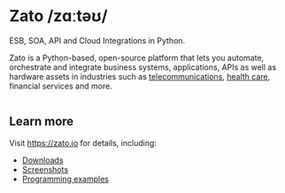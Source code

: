 <p align="center">
  <a href="https://zato.io?gh1"><img alt="" src="https://zato.io/static/img/platform2.webp" /></a>
</p>

# Zato /zɑːtəʊ/

ESB, SOA, API and Cloud Integrations in Python.

Zato is a Python-based, open-source platform that lets you automate, orchestrate and integrate business systems, applications, APIs
as well as hardware assets in industries such as
[telecommunications](https://zato.io/en/industry/telecom/index.html),
[health care](https://zato.io/en/industry/healthcare/index.html),
financial services
and more.

<p align="center">
  <a href="https://zato.io?gh2"><img alt="" src="https://zato.io/static/img/intro/bus.svg?gh" /></a>
</p>

## Learn more

Visit https://zato.io for details, including:

* [Downloads](https://zato.io/en/docs/3.2/admin/guide/install/index.html?gh)
* [Screenshots](https://zato.io/en/docs/3.2/intro/screenshots.html?gh)
* [Programming examples](https://zato.io/en/docs/3.2/dev/index.html?gh)
